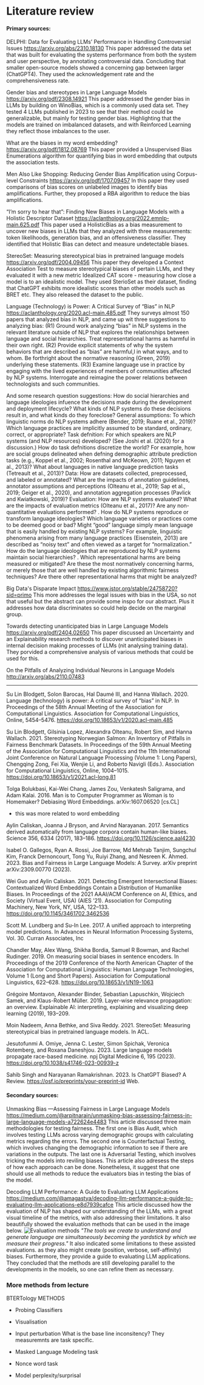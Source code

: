# Literature review 

#### Primary sources: 

DELPHI: Data for Evaluating LLMs’ Performance in Handling Controversial Issues
https://arxiv.org/abs/2310.18130 
This paper addressed the data set that was built for evaluating the systems performance from both the system and user perspective, by annotating controversial data. Concluding that smaller open-source models showed a concerning gap between larger (ChatGPT4). 
They used the acknowledgement rate and the comprehensiveness rate.  

Gender bias and stereotypes in Large Language Models
https://arxiv.org/pdf/2308.14921
This paper addressed the gender bias in LLMs by building on WinoBias, which is a commonly used data set. They tested 4 LLMs published in 2023 to see that their method could be generalizable, but mainly for testing gender bias. Highlighting that the models are trained on imbalanced datasets, and with Reinforced Learning they reflect those imbalances to the user.

What are the biases in my word embedding?
https://arxiv.org/pdf/1812.08769
This paper provided a Unsupervised Bias Enumerations algorithm for quantifying bias in word embedding that outputs the association tests. 

Men Also Like Shopping: Reducing Gender Bias Amplification using Corpus-level Constraints 
https://arxiv.org/pdf/1707.09457
In this paper they used comparisons of bias scores on unlabeled images to identify bias amplifications. Further, they proposed a RBA algorithm to reduce the bias amplifications.  

“I’m sorry to hear that”: Finding New Biases in Language Models with a Holistic Descriptor Dataset
https://aclanthology.org/2022.emnlp-main.625.pdf
This paper used a HolisticBias as a bias measurement to uncover new biases in LLMs that they analyzed with three measurements: token likelihoods, generation bias, and an offensiveness classifier. They identified that Holistic Bias  can detect and measure undetectable biases. 

StereoSet: Measuring stereotypical bias in pretrained language models
https://arxiv.org/pdf/2004.09456
This paper they developed a Context Association Test to measure stereotypical biases of pertain LLMs, and they evaluated it with a new metric Idealized CAT score - measuring how close a model is to an idealistic model. They used SterioSet as their dataset, finding that ChatGPT exhibits more idealistic scores than other models such as BRET etc. They also released the dataset to the public. 

Language (Technology) is Power: A Critical Survey of “Bias” in NLP  
https://aclanthology.org/2020.acl-main.485.pdf
They surveys almost 150 papers that analyzed bias in NLP, and came up wit three suggestions to analyzing bias: 
(R1) Ground work analyzing “bias” in NLP systems in the relevant literature outside of NLP that explores the relationships between language and social hierarchies. Treat representational harms as harmful in their own right. 
(R2) Provide explicit statements of why the system behaviors that are described as “bias” are harmful,l in what ways, and to whom. Be forthright about the normative reasoning (Green, 2019) underlying these statements. 
(R3) Examine language use in practice by engaging with the lived experiences of members of communities affected by NLP systems. Interrogate and reimagine the power relations between technologists and such communities. 

And some research question suggestions: 
How do social hierarchies and language ideologies infuence the decisions made during the development and deployment lifecycle? What kinds of NLP systems do these decisions result in, and what kinds do they foreclose?  General assumptions: To which linguistic norms do NLP systems adhere (Bender, 2019; Ruane et al., 2019)? Which language practices are implicitly assumed to be standard, ordinary, correct, or appropriate?  Task defnition: For which speakers are NLP systems (and NLP resources) developed? (See Joshi et al. (2020) for a discussion.) How do task defnitions discretize the world? For example, how are social groups delineated when defning demographic attribute prediction tasks (e.g., Koppel et al., 2002; Rosenthal and McKeown, 2011; Nguyen et al., 2013)? What about languages in native language prediction tasks (Tetreault et al., 2013)?  Data: How are datasets collected, preprocessed, and labeled or annotated? What are the impacts of annotation guidelines, annotator assumptions and perceptions (Olteanu et al., 2019; Sap et al., 2019; Geiger et al., 2020), and annotation aggregation processes (Pavlick and Kwiatkowski, 2019)?  Evaluation: How are NLP systems evaluated? What are the impacts of evaluation metrics (Olteanu et al., 2017)? Are any non-quantitative evaluations performed? . How do NLP systems reproduce or transform language ideologies? Which language varieties or practices come to be deemed good or bad? Might “good” language simply mean language that is easily handled by existing NLP systems? For example, linguistic phenomena arising from many language practices (Eisenstein, 2013) are described as “noisy text” and often viewed as a target for “normalization.” How do the language ideologies that are reproduced by NLP systems maintain social hierarchies? . Which representational harms are being measured or mitigated? Are these the most normatively concerning harms, or merely those that are well handled by existing algorithmic fairness techniques? Are there other representational harms that might be analyzed? 

Big Data's Disparate Impact
https://www.jstor.org/stable/24758720?sid=primo 
This more addresses the legal issues with bias in the USA, so not that useful but the abstract can provide some inspo for our abstract. Plus it addresses how data discriminates so could help decide on the marginal group. 

Towards detecting unanticipated bias in Large Language Models
https://arxiv.org/pdf/2404.02650 
This paper discussed an Uncertainty and an Explainability research methods to discover unanticipated biases in internal decision making processes of LLMs (nit analysing training data). They porvided a comprehensive analysis of various methods that could be used for this. 

On the Pitfalls of Analyzing Individual Neurons in Language Models
http://arxiv.org/abs/2110.07483



-----------------------------------------------------------------------

Su Lin Blodgett, Solon Barocas, Hal Daumé III, and Hanna Wallach. 2020. Language (technology) is power: A critical survey of “bias” in NLP.
In Proceedings of the 58th Annual Meeting of the Association for Computational Linguistics. Association for Computational Linguistics, Online,
5454–5476. https://doi.org/10.18653/v1/2020.acl-main.485

Su Lin Blodgett, Gilsinia Lopez, Alexandra Olteanu, Robert Sim, and Hanna Wallach. 2021. Stereotyping Norwegian Salmon: An Inventory of
Pitfalls in Fairness Benchmark Datasets. In Proceedings of the 59th Annual Meeting of the Association for Computational Linguistics and the 11th
International Joint Conference on Natural Language Processing (Volume 1: Long Papers), Chengqing Zong, Fei Xia, Wenjie Li, and Roberto Navigli
(Eds.). Association for Computational Linguistics, Online, 1004–1015. https://doi.org/10.18653/v1/2021.acl-long.81


Tolga Bolukbasi, Kai-Wei Chang, James Zou, Venkatesh Saligrama, and Adam Kalai. 2016. Man is to Computer Programmer as Woman is to
Homemaker? Debiasing Word Embeddings. arXiv:1607.06520 [cs.CL]
 * this was more related to word embedding 

Aylin Caliskan, Joanna J Bryson, and Arvind Narayanan. 2017. Semantics derived automatically from language corpora contain human-like biases.
Science 356, 6334 (2017), 183–186. https://doi.org/10.1126/science.aal4230

Isabel O. Gallegos, Ryan A. Rossi, Joe Barrow, Md Mehrab Tanjim, Sungchul Kim, Franck Dernoncourt, Tong Yu, Ruiyi Zhang, and Nesreen K.
Ahmed. 2023. Bias and Fairness in Large Language Models: A Survey. arXiv preprint arXiv:2309.00770 (2023).


Wei Guo and Aylin Caliskan. 2021. Detecting Emergent Intersectional Biases: Contextualized Word Embeddings Contain a Distribution of Humanlike Biases. In Proceedings of the 2021 AAAI/ACM Conference on AI, Ethics, and Society (Virtual Event, USA) (AIES ’21). Association for Computing
Machinery, New York, NY, USA, 122–133. https://doi.org/10.1145/3461702.3462536

Scott M. Lundberg and Su-In Lee. 2017. A unified approach to interpreting model predictions. In Advances in Neural Information Processing Systems,
Vol. 30. Curran Associates, Inc

Chandler May, Alex Wang, Shikha Bordia, Samuel R Bowman, and Rachel Rudinger. 2019. On measuring social biases in sentence encoders. In
Proceedings of the 2019 Conference of the North American Chapter of the Association for Computational Linguistics: Human Language Technologies,
Volume 1 (Long and Short Papers). Association for Computational Linguistics, 622–628. https://doi.org/10.18653/v1/N19-1063

Grégoire Montavon, Alexander Binder, Sebastian Lapuschkin, Wojciech Samek, and Klaus-Robert Müller. 2019. Layer-wise relevance propagation:
an overview. Explainable AI: interpreting, explaining and visualizing deep learning (2019), 193–209.

Moin Nadeem, Anna Bethke, and Siva Reddy. 2021. StereoSet: Measuring stereotypical bias in pretrained language models. In ACL.

Jesutofunmi A. Omiye, Jenna C. Lester, Simon Spichak, Veronica Rotemberg, and Roxana Daneshjou. 2023. Large language models propagate
race-based medicine. npj Digital Medicine 6, 195 (2023). https://doi.org/10.1038/s41746-023-00939-z

Sahib Singh and Narayanan Ramakrishnan. 2023. Is ChatGPT Biased? A Review. https://osf.io/preprints/your-preprint-id Web.




#### Secondary sources: 

Unmasking Bias —Assessing Fairness in Large Language Models
https://medium.com/@arpitnarain/unmasking-bias-assessing-fairness-in-large-language-models-a722624e4483
This article discussed three main methodologies for testing fairness. The first one is Bias Audit, which involves testing LLMs across varying demographic groups with calculating metrics regarding the errors. The second one is Counterfactual Testing, which involves changing the demographic information to see if there are variations in the outputs. The last one is Adversarial Testing, which involves tricking the models into reviling biases. This article also adresess the steps of how each approach can be done. Nonetheless, it suggest that one should use all methods to reduce the evaluators bias in testing the bias of the model. 

Decoding LLM Performance: A Guide to Evaluating LLM Applications
https://medium.com/@amagastya/decoding-llm-performance-a-guide-to-evaluating-llm-applications-e8d7939cafce 
This article discussed how the evaluation of NLP has shaped our understanding of the LLMs, with a great visual timeline of the metrics, with also addressing their limitations. It also beautifully showed the evaluation methods that can be used in the image below. 
![Evaluation methods](https://miro.medium.com/v2/resize:fit:1400/format:webp/0*WeX8kL9rzziiZaL4)
*"The tools we create to understand and generate language are simultaneously becoming the yardstick by which we measure their progress."* 
It also indicated some limitations to these assisted evaluations. as they also might create (position, verbose, self-affinity) biases. Furthermore, they provide a guide to evaluating LLM applications. They concluded that the methods are still developing parallel to the developments in the models, so one can refine them as necessary. 




### More methods from lecture

BTERTology METHODS 

- Probing Classifiers 
- Visualisation 
- Input perturbation
    What is the base line inconsitency? 
    They measuremnts are task specific. 

- Masked Language Modeling task
- Nonce word task
- Model perplexity/surprisal 


